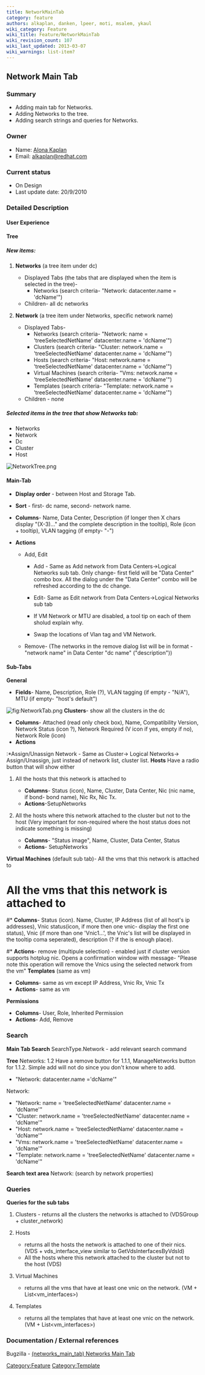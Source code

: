 ```yaml
---
title: NetworkMainTab
category: feature
authors: alkaplan, danken, lpeer, moti, msalem, ykaul
wiki_category: Feature
wiki_title: Feature/NetworkMainTab
wiki_revision_count: 107
wiki_last_updated: 2013-03-07
wiki_warnings: list-item?
---
```


## Network Main Tab

### Summary

*   Adding main tab for Networks.
*   Adding Networks to the tree.
*   Adding search strings and queries for Networks.

### Owner

*   Name: [ Alona Kaplan](User:alkaplan)
*   Email: <alkaplan@redhat.com>

### Current status

*   On Design
*   Last update date: 20/9/2010

### Detailed Description

#### User Experience

#### Tree

##### New items:

1.  **Networks** (a tree item under dc)
    -   Displayed Tabs (the tabs that are displayed when the item is selected in the tree)-
        -   Networks (search criteria- "Network: datacenter.name = 'dcName'")
    -   Children- all dc networks

2.  **Network** (a tree item under Networks, specific network name)
    -   Displayed Tabs-
        -   Networks (search criteria- "Network: name = 'treeSelectedNetName' datacenter.name = 'dcName'")
        -   Clusters (search criteria- "Cluster: network.name = 'treeSelectedNetName' datacenter.name = 'dcName'")
        -   Hosts (search criteria- "Host: network.name = 'treeSelectedNetName' datacenter.name = 'dcName'")
        -   Virtual Machines (search criteria- "Vms: network.name = 'treeSelectedNetName' datacenter.name = 'dcName'")
        -   Templates (search criteria- "Template: network.name = 'treeSelectedNetName' datacenter.name = 'dcName'")
    -   Children - none

##### Selected items in the tree that show Networks tab:

*   Networks
*   Network
*   Dc
*   Cluster
*   Host

![](NetworkTree.png "NetworkTree.png")

#### Main-Tab

*   **Display order** - between Host and Storage Tab.
*   **Sort** - first- dc name, second- network name.
*   **Columns**- Name, Data Center, Description (if longer then X chars display "(X-3)..." and the complete description in the tooltip), Role (icon + tooltip), VLAN tagging (if empty- "-")
*   **Actions**

    * Add, Edit

        * Add - Same as Add network from Data Centers->Logical Networks sub tab. Only change- first field will be "Data Center" combo box. All the dialog under the "Data Center" combo will be refreshed according to the dc change.

        * Edit- Same as Edit network from Data Centers->Logical Networks sub tab

        * If VM Network or MTU are disabled, a tool tip on each of them sholud explain why.

        * Swap the locations of Vlan tag and VM Network.

    * Remove- (The networks in the remove dialog list will be in format -"network name" in Data Center "dc name" ("description"))

#### Sub-Tabs

**General**

*   **Fields**- Name, Description, Role (?), VLAN tagging (if empty - "N/A"), MTU (if empty- "host's default")

![](NetworkTab.png "fig:NetworkTab.png")
**Clusters**- show all the clusters in the dc

*   **Columns**- Attached (read only check box), Name, Compatibility Version, Network Status (icon ?), Network Required (V icon if yes, empty if no), Network Role (icon)
*   **Actions**

:\*Assign/Unassign Network - Same as Cluster-> Logical Networks-> Assign/Unassign, just instead of network list, cluster list.
**Hosts**
Have a radio button that will show either

1.  All the hosts that this network is attached to
    -   **Columns**- Status (icon), Name, Cluster, Data Center, Nic (nic name, if bond- bond name), Nic Rx, Nic Tx.
    -   **Actions**-SetupNetworks

2.  All the hosts where this network attached to the cluster but not to the host (Very important for non-required where the host status does not indicate something is missing)
    -   **Columns**- "Status image", Name, Cluster, Data Center, Status
    -   **Actions**- SetupNetworks

**Virtual Machines** (default sub tab)- All the vms that this network is attached to
# All the vms that this network is attached to

#\* **Columns**- Status (icon). Name, Cluster, IP Address (list of all host's ip addresses), Vnic status(icon, if more then one vnic- display the first one status), Vnic (if more than one 'Vnic1...', the Vnic's list will be displayed in the tooltip coma seperated), description (? if the is enough place).

#\* **Actions**- remove (multipule selection) - enabled just if cluster version supports hotplug nic. Opens a confirmation window with message- "Please note this operation will remove the Vnics using the selected network from the vm"
**Templates** (same as vm)

*   **Columns**- same as vm except IP Address, Vnic Rx, Vnic Tx
*   **Actions**- same as vm

**Permissions**

*   **Columns**- User, Role, Inherited Permission
*   **Actions**- Add, Remove

### Search

**Main Tab Search**
SearchType.Network - add relevant search command

**Tree**
Networks: 1.2 Have a remove button for 1.1.1, ManageNetworks button for 1.1.2. Simple add will not do since you don't know where to add.

*   "Network: datacenter.name ='dcName'"

Network:

*   "Network: name = 'treeSelectedNetName' datacenter.name = 'dcName'"
*   "Cluster: network.name = 'treeSelectedNetName' datacenter.name = 'dcName'"
*   "Host: network.name = 'treeSelectedNetName' datacenter.name = 'dcName'"
*   "Vms: network.name = 'treeSelectedNetName' datacenter.name = 'dcName'"
*   "Template: network.name = 'treeSelectedNetName' datacenter.name = 'dcName'"

**Search text area**
Network: (search by network properties)

### Queries

**Queries for the sub tabs**

1.  Clusters - returns all the clusters the networks is attached to (VDSGroup + cluster_network)
2.  Hosts
    -   returns all the hosts the network is attached to one of their nics. (VDS + vds_interface_view similar to GetVdsInterfacesByVdsId)
    -   All the hosts where this network attached to the cluster but not to the host (VDS)

3.  Virtual Machines
    -   returns all the vms that have at least one vnic on the network. (VM + List<vm_interfaces>)

4.  Templates
    -   returns all the templates that have at least one vnic on the network. (VM + List<vm_interfaces>)

### Documentation / External references

Bugzilla - [(networks_main_tab) Networks Main Tab](https://bugzilla.redhat.com/858742)

<Category:Feature> <Category:Template>
